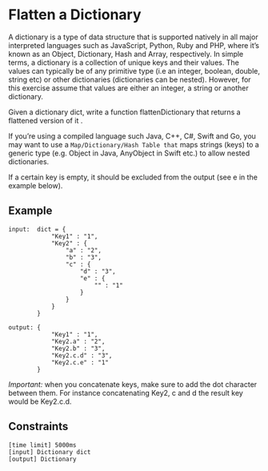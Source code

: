 # Flatten a Dictionary

A dictionary is a type of data structure that is supported natively in all major interpreted languages such 
as JavaScript, Python, Ruby and PHP, where it’s known as an Object, Dictionary, Hash and Array, respectively. 
In simple terms, a dictionary is a collection of unique keys and their values. The values can typically be of 
any primitive type (i.e an integer, boolean, double, string etc) or other dictionaries (dictionaries can be nested). 
However, for this exercise assume that values are either an integer, a string or another dictionary.

Given a dictionary dict, write a function flattenDictionary that returns a flattened version of it .

If you’re using a compiled language such Java, C++, C#, Swift and Go, you may want to use a 
`Map/Dictionary/Hash Table that` maps strings (keys) to a generic type (e.g. Object in Java, AnyObject in Swift etc.) 
to allow nested dictionaries.

If a certain key is empty, it should be excluded from the output (see e in the example below).

## Example
```
input:  dict = {
            "Key1" : "1",
            "Key2" : {
                "a" : "2",
                "b" : "3",
                "c" : {
                    "d" : "3",
                    "e" : {
                        "" : "1"
                    }
                }
            }
        }

output: {
            "Key1" : "1",
            "Key2.a" : "2",
            "Key2.b" : "3",
            "Key2.c.d" : "3",
            "Key2.c.e" : "1"
        }
```

*Important:* when you concatenate keys, make sure to add the dot character between them. For instance 
concatenating Key2, c and d the result key would be Key2.c.d.

## Constraints
```
[time limit] 5000ms
[input] Dictionary dict
[output] Dictionary
```